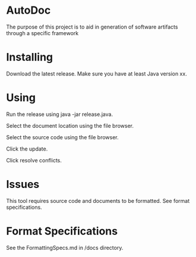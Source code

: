 # AutoDoc
The purpose of this project is to aid in generation of software artifacts through a specific framework
# Installing
Download the latest release.
Make sure you have at least Java version xx.
# Using
Run the release using java -jar release.java.

Select the document location using the file browser.

Select the source code using the file browser.

Click the update.

Click resolve conflicts.

# Issues
This tool requires source code and documents to be formatted. See format specifications.

# Format Specifications
See the FormattingSpecs.md in /docs directory.
